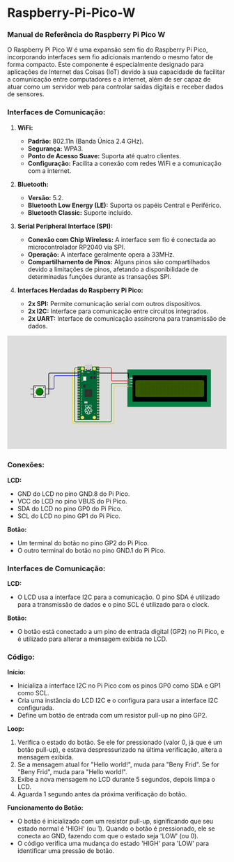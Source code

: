 # Raspberry-Pi-Pico-W




### **Manual de Referência do Raspberry Pi Pico W**

O Raspberry Pi Pico W é uma expansão sem fio do Raspberry Pi Pico, incorporando interfaces sem fio adicionais mantendo o mesmo fator de forma compacto. Este componente é especialmente designado para aplicações de Internet das Coisas (IoT) devido à sua capacidade de facilitar a comunicação entre computadores e a internet, além de ser capaz de atuar como um servidor web para controlar saídas digitais e receber dados de sensores.

### **Interfaces de Comunicação:**

1. **WiFi:**
   - **Padrão:** 802.11n (Banda Única 2.4 GHz).
   - **Segurança:** WPA3.
   - **Ponto de Acesso Suave:** Suporta até quatro clientes.
   - **Configuração:** Facilita a conexão com redes WiFi e a comunicação com a internet.

2. **Bluetooth:**
   - **Versão:** 5.2.
   - **Bluetooth Low Energy (LE):** Suporta os papéis Central e Periférico.
   - **Bluetooth Classic:** Suporte incluído.

3. **Serial Peripheral Interface (SPI):**
   - **Conexão com Chip Wireless:** A interface sem fio é conectada ao microcontrolador RP2040 via SPI.
   - **Operação:** A interface geralmente opera a 33MHz.
   - **Compartilhamento de Pinos:** Alguns pinos são compartilhados devido a limitações de pinos, afetando a disponibilidade de determinadas funções durante as transações SPI.

4. **Interfaces Herdadas do Raspberry Pi Pico:**
   - **2x SPI:** Permite comunicação serial com outros dispositivos.
   - **2x I2C:** Interface para comunicação entre circuitos integrados.
   - **2x UART:** Interface de comunicação assíncrona para transmissão de dados.
  

![alt text](https://github.com/BenyFridd/Raspberry-Pi-Pico-W/blob/main/Screenshot%202023-10-22%20193622.png?raw=true)


### Conexões:

**LCD:**

 - GND do LCD no pino GND.8 do Pi Pico.
 - VCC do LCD no pino VBUS do Pi Pico.
 - SDA do LCD no pino GP0 do Pi Pico.
 - SCL do LCD no pino GP1 do Pi Pico.

**Botão:**

 - Um terminal do botão no pino GP2 do Pi Pico.
 - O outro terminal do botão no pino GND.1 do Pi Pico.

### Interfaces de Comunicação:

**LCD:**

 - O LCD usa a interface I2C para a comunicação. O pino SDA é utilizado para a transmissão de dados e o pino SCL é utilizado para o clock.

**Botão:**

 - O botão está conectado a um pino de entrada digital (GP2) no Pi Pico, e é utilizado para alterar a mensagem exibida no LCD.

### Código:

**Início:**

- Inicializa a interface I2C no Pi Pico com os pinos GP0 como SDA e GP1 como SCL.
- Cria uma instância do LCD I2C e o configura para usar a interface I2C configurada.
- Define um botão de entrada com um resistor pull-up no pino GP2.

**Loop:**

1. Verifica o estado do botão. Se ele for pressionado (valor 0, já que é um botão pull-up), e estava despressurizado na última verificação, altera a mensagem exibida.
2. Se a mensagem atual for "Hello world!", muda para "Beny Frid". Se for "Beny Frid", muda para "Hello world!".
3. Exibe a nova mensagem no LCD durante 5 segundos, depois limpa o LCD.
4. Aguarda 1 segundo antes da próxima verificação do botão.

**Funcionamento do Botão:**

- O botão é inicializado com um resistor pull-up, significando que seu estado normal é 'HIGH' (ou 1). Quando o botão é pressionado, ele se conecta ao GND, fazendo com que o estado seja 'LOW' (ou 0).
- O código verifica uma mudança do estado 'HIGH' para 'LOW' para identificar uma pressão de botão.




